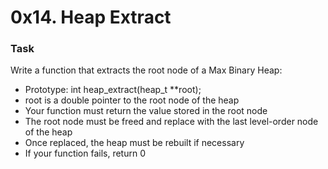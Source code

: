 # 0x14. Heap Extract

### Task

Write a function that extracts the root node of a Max Binary Heap:

* Prototype: int heap_extract(heap_t **root);
* root is a double pointer to the root node of the heap
* Your function must return the value stored in the root node
* The root node must be freed and replace with the last level-order node of the heap
* Once replaced, the heap must be rebuilt if necessary
* If your function fails, return 0
